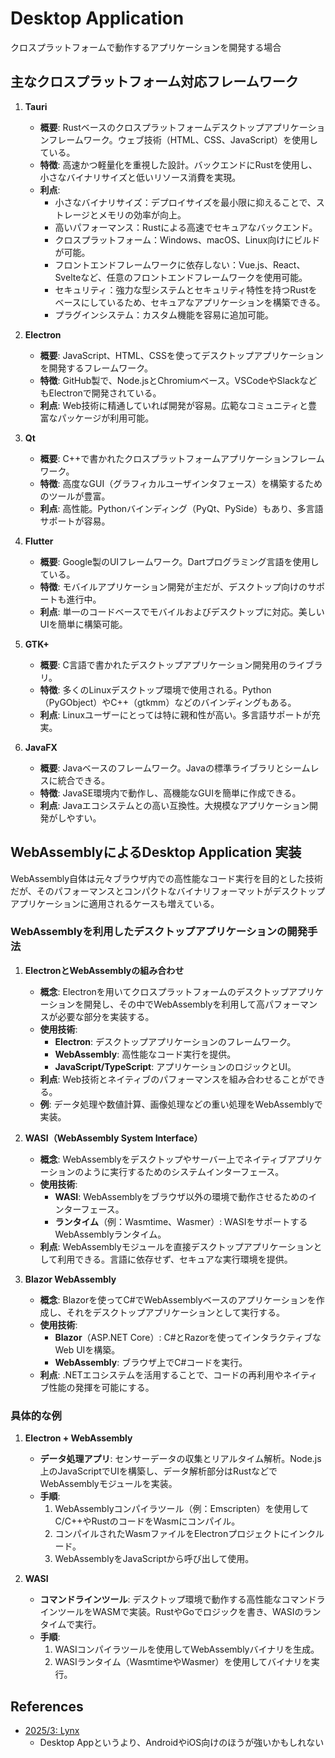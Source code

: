 # Desktop Application

クロスプラットフォームで動作するアプリケーションを開発する場合

## 主なクロスプラットフォーム対応フレームワーク

1. **Tauri**
   - **概要**: Rustベースのクロスプラットフォームデスクトップアプリケーションフレームワーク。ウェブ技術（HTML、CSS、JavaScript）を使用している。
   - **特徴**: 高速かつ軽量化を重視した設計。バックエンドにRustを使用し、小さなバイナリサイズと低いリソース消費を実現。
   - **利点**:
     - 小さなバイナリサイズ：デプロイサイズを最小限に抑えることで、ストレージとメモリの効率が向上。
     - 高いパフォーマンス：Rustによる高速でセキュアなバックエンド。
     - クロスプラットフォーム：Windows、macOS、Linux向けにビルドが可能。
     - フロントエンドフレームワークに依存しない：Vue.js、React、Svelteなど、任意のフロントエンドフレームワークを使用可能。
     - セキュリティ：強力な型システムとセキュリティ特性を持つRustをベースにしているため、セキュアなアプリケーションを構築できる。
     - プラグインシステム：カスタム機能を容易に追加可能。

2. **Electron**
   - **概要**: JavaScript、HTML、CSSを使ってデスクトップアプリケーションを開発するフレームワーク。
   - **特徴**: GitHub製で、Node.jsとChromiumベース。VSCodeやSlackなどもElectronで開発されている。
   - **利点**: Web技術に精通していれば開発が容易。広範なコミュニティと豊富なパッケージが利用可能。

3. **Qt**
   - **概要**: C++で書かれたクロスプラットフォームアプリケーションフレームワーク。
   - **特徴**: 高度なGUI（グラフィカルユーザインタフェース）を構築するためのツールが豊富。
   - **利点**: 高性能。Pythonバインディング（PyQt、PySide）もあり、多言語サポートが容易。

4. **Flutter**
   - **概要**: Google製のUIフレームワーク。Dartプログラミング言語を使用している。
   - **特徴**: モバイルアプリケーション開発が主だが、デスクトップ向けのサポートも進行中。
   - **利点**: 単一のコードベースでモバイルおよびデスクトップに対応。美しいUIを簡単に構築可能。

5. **GTK+**
   - **概要**: C言語で書かれたデスクトップアプリケーション開発用のライブラリ。
   - **特徴**: 多くのLinuxデスクトップ環境で使用される。Python（PyGObject）やC++（gtkmm）などのバインディングもある。
   - **利点**: Linuxユーザーにとっては特に親和性が高い。多言語サポートが充実。

6. **JavaFX**
   - **概要**: Javaベースのフレームワーク。Javaの標準ライブラリとシームレスに統合できる。
   - **特徴**: JavaSE環境内で動作し、高機能なGUIを簡単に作成できる。
   - **利点**: Javaエコシステムとの高い互換性。大規模なアプリケーション開発がしやすい。

## WebAssemblyによるDesktop Application 実装

WebAssembly自体は元々ブラウザ内での高性能なコード実行を目的とした技術だが、そのパフォーマンスとコンパクトなバイナリフォーマットがデスクトップアプリケーションに適用されるケースも増えている。

### WebAssemblyを利用したデスクトップアプリケーションの開発手法

1. **ElectronとWebAssemblyの組み合わせ**
   - **概念**: Electronを用いてクロスプラットフォームのデスクトップアプリケーションを開発し、その中でWebAssemblyを利用して高パフォーマンスが必要な部分を実装する。
   - **使用技術**:
      - **Electron**: デスクトップアプリケーションのフレームワーク。
      - **WebAssembly**: 高性能なコード実行を提供。
      - **JavaScript/TypeScript**: アプリケーションのロジックとUI。
   - **利点**: Web技術とネイティブのパフォーマンスを組み合わせることができる。
   - **例**: データ処理や数値計算、画像処理などの重い処理をWebAssemblyで実装。

2. **WASI（WebAssembly System Interface）**
   - **概念**: WebAssemblyをデスクトップやサーバー上でネイティブアプリケーションのように実行するためのシステムインターフェース。
   - **使用技術**:
      - **WASI**: WebAssemblyをブラウザ以外の環境で動作させるためのインターフェース。
      - **ランタイム**（例：Wasmtime、Wasmer）: WASIをサポートするWebAssemblyランタイム。
   - **利点**: WebAssemblyモジュールを直接デスクトップアプリケーションとして利用できる。言語に依存せず、セキュアな実行環境を提供。

3. **Blazor WebAssembly**
   - **概念**: Blazorを使ってC#でWebAssemblyベースのアプリケーションを作成し、それをデスクトップアプリケーションとして実行する。
   - **使用技術**:
      - **Blazor**（ASP.NET Core）: C#とRazorを使ってインタラクティブなWeb UIを構築。
      - **WebAssembly**: ブラウザ上でC#コードを実行。
   - **利点**: .NETエコシステムを活用することで、コードの再利用やネイティブ性能の発揮を可能にする。

### 具体的な例

1. **Electron + WebAssembly**
   - **データ処理アプリ**: センサーデータの収集とリアルタイム解析。Node.js上のJavaScriptでUIを構築し、データ解析部分はRustなどでWebAssemblyモジュールを実装。
   - **手順**:
      1. WebAssemblyコンパイラツール（例：Emscripten）を使用してC/C++やRustのコードをWasmにコンパイル。
      2. コンパイルされたWasmファイルをElectronプロジェクトにインクルード。
      3. WebAssemblyをJavaScriptから呼び出して使用。

2. **WASI**
   - **コマンドラインツール**: デスクトップ環境で動作する高性能なコマンドラインツールをWASMで実装。RustやGoでロジックを書き、WASIのランタイムで実行。
   - **手順**:
      1. WASIコンパイラツールを使用してWebAssemblyバイナリを生成。
      2. WASIランタイム（WasmtimeやWasmer）を使用してバイナリを実行。

## References

- [2025/3: Lynx](https://lynxjs.org/)
  - Desktop Appというより、AndroidやiOS向けのほうが強いかもしれない
